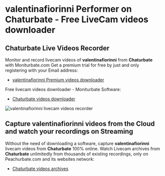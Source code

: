 # valentinafiorinni Performer on Chaturbate - Free LiveCam videos downloader

## Chaturbate Live Videos Recorder

Monitor and record livecam videos of **valentinafiorinni** from **Chaturbate** with Moniturbate.com
Get a premium trial for free by just and only registering with your Email address:
* [valentinafiorinni Premium videos downloader](https://moniturbate.com/request-demo-licence-key.html)

Free livecam videos downloader - Moniturbate Software:
* [Chaturbate videos downloader](https://moniturbate.com/moniturbate-download-software.html)

![valentinafiorinni livecam videos recorder](https://peachurnet.com/templates/moniturbate-software.png)


## Capture valentinafiorinni videos from the Cloud and watch your recordings on Streaming

Without the need of downloading a software, capture **valentinafiorinni** livecam videos from **Chaturbate** 100% online.
Watch Livecam archives from **Chaturbate** unlimitedly from thousands of existing recordings, only on Peachurbate.com and its websites network:
* [Chaturbate videos archives](https://peachurnet.com/)